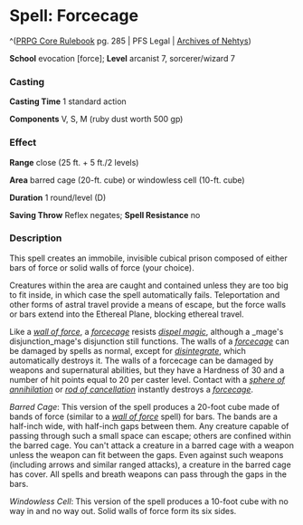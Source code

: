 # Spell: Forcecage

^([PRPG Core Rulebook][ss-forcecage] pg. 285 | PFS Legal | [Archives of Nehtys][sn-forcecage])

**School** evocation [force]; **Level** arcanist 7, sorcerer/wizard 7

### Casting

**Casting Time** 1 standard action  

**Components** V, S, M (ruby dust worth 500 gp)

### Effect

**Range** close (25 ft. + 5 ft./2 levels)  

**Area** barred cage (20-ft. cube) or windowless cell (10-ft. cube)  

**Duration** 1 round/level (D)  

**Saving Throw** Reflex negates; **Spell Resistance** no

### Description

This spell creates an immobile, invisible cubical prison composed of either bars of force or solid walls of force (your choice).  

Creatures within the area are caught and contained unless they are too big to fit inside, in which case the spell automatically fails. Teleportation and other forms of astral travel provide a means of escape, but the force walls or bars extend into the Ethereal Plane, blocking ethereal travel.  

Like a _[wall of force]_, a _[forcecage]_ resists _[dispel magic]_, although a _mage's disjunction_mage's disjunction still functions. The walls of a _[forcecage]_ can be damaged by spells as normal, except for _[disintegrate]_, which automatically destroys it. The walls of a forcecage can be damaged by weapons and supernatural abilities, but they have a Hardness of 30 and a number of hit points equal to 20 per caster level. Contact with a _[sphere of annihilation]_ or _[rod of cancellation]_ instantly destroys a _[forcecage]_.  

_Barred Cage_: This version of the spell produces a 20-foot cube made of bands of force (similar to a _[wall of force]_ spell) for bars. The bands are a half-inch wide, with half-inch gaps between them. Any creature capable of passing through such a small space can escape; others are confined within the barred cage. You can't attack a creature in a barred cage with a weapon unless the weapon can fit between the gaps. Even against such weapons (including arrows and similar ranged attacks), a creature in the barred cage has cover. All spells and breath weapons can pass through the gaps in the bars.  

_Windowless Cell_: This version of the spell produces a 10-foot cube with no way in and no way out. Solid walls of force form its six sides.

[ss-forcecage]: http://paizo.com/pathfinderRPG/v57
[sn-forcecage]: http://www.archivesofnethys.com/SpellDisplay.aspx?ItemName=Forcecage
[forcecage]: http://www.archivesofnethys.com/SpellDisplay.aspx?ItemName=forcecage
[rod of cancellation]: http://www.archivesofnethys.com/SpellDisplay.aspx?ItemName=rod%20of%20cancellation
[sphere of annihilation]: http://www.archivesofnethys.com/SpellDisplay.aspx?ItemName=sphere%20of%20annihilation
[disintegrate]: http://www.archivesofnethys.com/SpellDisplay.aspx?ItemName=disintegrate
[dispel magic]: http://www.archivesofnethys.com/SpellDisplay.aspx?ItemName=dispel%20magic
[wall of force]: http://www.archivesofnethys.com/SpellDisplay.aspx?ItemName=wall%20of%20force